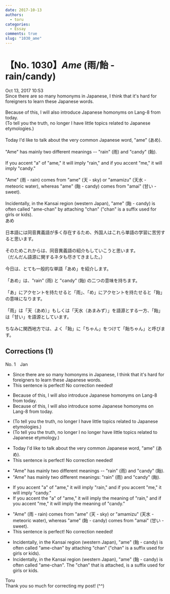 ```yaml
---
date: 2017-10-13
authors:
  - toru
categories:
  - Essay
comments: true
slug: "1030_ame"
---
```


# 【No. 1030】<strong><em>Ame</em></strong> (雨/飴 - rain/candy)
<div class="date">Oct 13, 2017 10:53</div>
<div id="post"><div id="body_show_ori">
Since there are so many homonyms in Japanese, I think that it's hard for foreigners to learn these Japanese words.<br/><br/>Because of this, I will also introduce Japanese homonyms on Lang-8 from today.<br/>(To tell you the truth, no longer I have little topics related to Japanese etymologies.)<br/><br/>Today I'd like to talk about the very common Japanese word, "ame" (あめ).<br/><br/>"Ame" has mainly two different meanings -- "rain" (雨) and "candy" (飴).<br/><br/>If you accent "a" of "ame," it will imply "rain," and if you accent "me," it will imply "candy."<br/><br/>"Ame" (雨 - rain) comes from "ame" (天 - sky) or "amamizu" (天水 - meteoric water), whereas "ame" (飴 - candy) comes from "amai" (甘い - sweet).<br/><br/>Incidentally, in the Kansai region (western Japan), "ame" (飴 - candy) is often called "ame-chan" by attaching "chan" ("chan" is a suffix used for girls or kids).
</div></div>

<!-- more -->

<div id="post_ja"><div id="body_show_mo">
あめ<br/><br/>日本語には同音異義語が多く存在するため、外国人はこれら単語の学習に苦労すると思います。<br/><br/>そのためこれからは、同音異義語の紹介もしていこうと思います。<br/>（だんだん語源に関するネタも尽きてきました。）<br/><br/>今日は、とても一般的な単語「あめ」を紹介します。<br/><br/>「あめ」は、"rain" (雨) と "candy" (飴) の二つの意味を持ちます。<br/><br/>「あ」にアクセントを持たせると「雨」、「め」にアクセントを持たせると「飴」の意味になります。<br/><br/>「雨」は「天（あめ）」もしくは「天水（あまみず）」を語源とする一方、「飴」は「甘い」を語源としています。<br/><br/>ちなみに関西地方では、よく「飴」に「ちゃん」をつけて「飴ちゃん」と呼びます。
</div></div>

## Corrections (1)
<div id="block"><div class="first_name"> No. 1　<span class="just_name">Jan</span></div><div id="block2">
<ul class="correction_field">
<li class="incorrect">Since there are so many homonyms in Japanese, I think that it's hard for foreigners to learn these Japanese words.</li>
<li class="corrected perfect">This sentence is perfect! No correction needed!</li>
</ul>
<ul class="correction_field">
<li class="incorrect">Because of this, I will also introduce Japanese homonyms on Lang-8 from today.</li>
<li class="corrected correct">
Because of this, I will <span class="sline">also</span> introduce some Japanese homonyms on Lang-8 <span class="sline">from </span>today.
</li>
</ul>
<ul class="correction_field">
<li class="incorrect">(To tell you the truth, no longer I have little topics related to Japanese etymologies.)</li>
<li class="corrected correct">
(To tell you the truth, <span class="sline">no longer </span>I no longer have little topics related to Japanese etymology.)
</li>
</ul>
<ul class="correction_field">
<li class="incorrect">Today I'd like to talk about the very common Japanese word, "ame" (あめ).</li>
<li class="corrected perfect">This sentence is perfect! No correction needed!</li>
</ul>
<ul class="correction_field">
<li class="incorrect">"Ame" has mainly two different meanings -- "rain" (雨) and "candy" (飴).</li>
<li class="corrected correct">
"Ame" has mainly two different meanings: "rain" (雨) and "candy" (飴).
</li>
</ul>
<ul class="correction_field">
<li class="incorrect">If you accent "a" of "ame," it will imply "rain," and if you accent "me," it will imply "candy."</li>
<li class="corrected correct">
If you accent the "a" of "ame," it will imply the meaning of "rain," and if you accent "me," it will imply the meaning of "candy."
</li>
</ul>
<ul class="correction_field">
<li class="incorrect">"Ame" (雨 - rain) comes from "ame" (天 - sky) or "amamizu" (天水 - meteoric water), whereas "ame" (飴 - candy) comes from "amai" (甘い - sweet).</li>
<li class="corrected perfect">This sentence is perfect! No correction needed!</li>
</ul>
<ul class="correction_field">
<li class="incorrect">Incidentally, in the Kansai region (western Japan), "ame" (飴 - candy) is often called "ame-chan" by attaching "chan" ("chan" is a suffix used for girls or kids).</li>
<li class="corrected correct">
Incidentally, in the Kansai region (western Japan), "ame" (飴 - candy) is often called "ame-chan". The "chan" that is attached, is a suffix used for girls or kids. 
</li>
</ul>
</div><div class="name"><span class="just_name">Toru</span><br>
Thank you so much for correcting my post! (^^)
</div>
</div>
